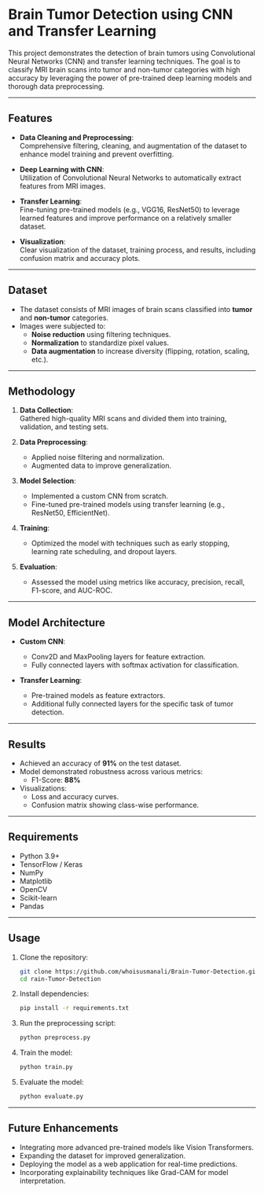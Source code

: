 # Brain Tumor Detection using CNN and Transfer Learning

This project demonstrates the detection of brain tumors using Convolutional Neural Networks (CNN) and transfer learning techniques. The goal is to classify MRI brain scans into tumor and non-tumor categories with high accuracy by leveraging the power of pre-trained deep learning models and thorough data preprocessing.

---


## Features

- **Data Cleaning and Preprocessing**:  
  Comprehensive filtering, cleaning, and augmentation of the dataset to enhance model training and prevent overfitting.
  
- **Deep Learning with CNN**:  
  Utilization of Convolutional Neural Networks to automatically extract features from MRI images.

- **Transfer Learning**:  
  Fine-tuning pre-trained models (e.g., VGG16, ResNet50) to leverage learned features and improve performance on a relatively smaller dataset.

- **Visualization**:  
  Clear visualization of the dataset, training process, and results, including confusion matrix and accuracy plots.

---

## Dataset

- The dataset consists of MRI images of brain scans classified into **tumor** and **non-tumor** categories.
- Images were subjected to:
  - **Noise reduction** using filtering techniques.
  - **Normalization** to standardize pixel values.
  - **Data augmentation** to increase diversity (flipping, rotation, scaling, etc.).

---

## Methodology

1. **Data Collection**:  
   Gathered high-quality MRI scans and divided them into training, validation, and testing sets.

2. **Data Preprocessing**:  
   - Applied noise filtering and normalization.
   - Augmented data to improve generalization.

3. **Model Selection**:  
   - Implemented a custom CNN from scratch.
   - Fine-tuned pre-trained models using transfer learning (e.g., ResNet50, EfficientNet).

4. **Training**:  
   - Optimized the model with techniques such as early stopping, learning rate scheduling, and dropout layers.

5. **Evaluation**:  
   - Assessed the model using metrics like accuracy, precision, recall, F1-score, and AUC-ROC.

---

## Model Architecture

- **Custom CNN**:  
  - Conv2D and MaxPooling layers for feature extraction.
  - Fully connected layers with softmax activation for classification.

- **Transfer Learning**:  
  - Pre-trained models as feature extractors.
  - Additional fully connected layers for the specific task of tumor detection.

---

## Results

- Achieved an accuracy of **91%** on the test dataset.
- Model demonstrated robustness across various metrics:
  - F1-Score: **88%**
- Visualizations:
  - Loss and accuracy curves.
  - Confusion matrix showing class-wise performance.

---

## Requirements

- Python 3.9+
- TensorFlow / Keras
- NumPy
- Matplotlib
- OpenCV
- Scikit-learn
- Pandas

---

## Usage

1. Clone the repository:
   ```bash
   git clone https://github.com/whoisusmanali/Brain-Tumor-Detection.git
   cd rain-Tumor-Detection
   ```

2. Install dependencies:
   ```bash
   pip install -r requirements.txt
   ```

3. Run the preprocessing script:
   ```bash
   python preprocess.py
   ```

4. Train the model:
   ```bash
   python train.py
   ```

5. Evaluate the model:
   ```bash
   python evaluate.py
   ```

---

## Future Enhancements

- Integrating more advanced pre-trained models like Vision Transformers.
- Expanding the dataset for improved generalization.
- Deploying the model as a web application for real-time predictions.
- Incorporating explainability techniques like Grad-CAM for model interpretation.
